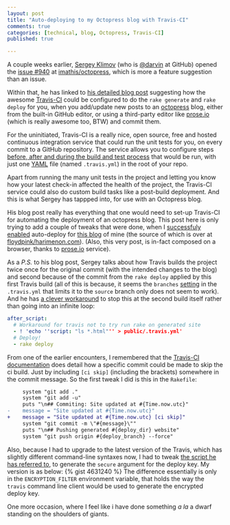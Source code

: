 ```yaml
---
layout: post
title: "Auto-deploying to my Octopress blog with Travis-CI"
comments: true
categories: [technical, blog, Octopress, Travis-CI]
published: true

---
```


A couple weeks earlier, [Sergey Klimov](http://darvin.github.com/) (who is [@darvin](https://github.com/darvin) at GitHub) opened the [issue #940](https://github.com/imathis/octopress/issues/940) at [imathis/octopress](https://github.com/imathis/octopress), which is more a feature suggestion than an issue.

Within that, he has linked to [his detailed blog post](http://darvin.github.com/blog/2013/01/13/Prose_Octopress_TravisIO/ "Prose.io + Octopress + Travis-CI + GitHub Pages = ♥") suggesting how the awesome [Travis-CI](https://travis-ci.org/) could be configured to do the `rake generate` and `rake deploy` for you, when you add/update new posts to an [octopress](http://octopress.org/) blog, either from the built-in GitHub editor, or using a third-party editor like [prose.io](prose.io) (which is really awesome too, BTW) and commit them.

For the uninitiated, Travis-CI is a really nice, open source, free and hosted continuous integration service that could run the unit tests for you, on every commit to a GitHub repository. The service allows you to configure steps [before, after and during the build and test process](http://about.travis-ci.org/docs/user/build-configuration/) that would be run, with just one [YAML](http://www.yaml.org/ "YAML Ain't Markup Language") file (named `.travis.yml`) in the root of your repo.

Apart from running the many unit tests in the project and letting you know how your latest check-in affected the health of the project, the Travis-CI service could also do custom build tasks like a post-build deployment. And this is what Sergey has tappped into, for use with an Octopress blog.

His blog post really has everything that one would need to set-up Travis-CI for automating the deployment of an octopress blog. This post here is only trying to add a couple of tweaks that were done, when I [successfuly enabled](https://travis-ci.org/floydpink/harimenon.com) auto-deploy for [this blog](/blog) of mine (the source of which is over at [floydpink/harimenon.com](https://github.com/floydpink/harimenon.com)). (Also, this very post, is in-fact composed on a browser, thanks to [prose.io](http://prose.io/#floydpink) service).

As a _P.S._ to his blog post, Sergey talks about how Travis builds the project twice once for the original commit (with the intended changes to the blog) and second because of the commit from the `rake deploy` applied by this first Travis build (all of this is because, it seems the `branches` [setting](https://gist.github.com/4522846#file-travis-yml-L1) in the `.travis.yml` that limits it to the `source` branch only does not seem to work). And he has [a clever workaround](https://gist.github.com/4522846#file-travis-yml-L22) to stop this at the second build itself rather than going into an infinite loop:

``` yaml after_script
after_script:
  # Workaround for travis not to try run rake on generated site
  - ! 'echo ''script: "ls *.html"'' > public/.travis.yml'
  # Deploy!
  - rake deploy
```

From one of the earlier encounters, I remembered that the [Travis-CI documentation](http://about.travis-ci.org/docs/user/how-to-skip-a-build/) does detail how a specific commit could be made to skip the ci build. Just by including `[ci skip]` (including the brackets) somewhere in the commit message. So the first tweak I did is this in the `Rakefile`:

``` diff Rakefile
     system "git add ."
     system "git add -u"
     puts "\n## Commiting: Site updated at #{Time.now.utc}"
-    message = "Site updated at #{Time.now.utc}"
+    message = "Site updated at #{Time.now.utc} [ci skip]"
     system "git commit -m \"#{message}\""
     puts "\n## Pushing generated #{deploy_dir} website"
     system "git push origin #{deploy_branch} --force"
```

Also, because I had to upgrade to the latest version of the Travis, which has slightly different command-line syntaxes now, I had to tweak [the script he has referred to](https://gist.github.com/4242707), to generate the `secure` argument for the deploy key. My version is as below:
{% gist 4631240 %}
The difference essentially is only in the `ENCRYPTION_FILTER` environment variable, that holds the way the `travis` command line client would be used to generate the encrypted deploy key.

One more occasion, where I feel like i have done something _a la_ a dwarf standing on the shoulders of giants.